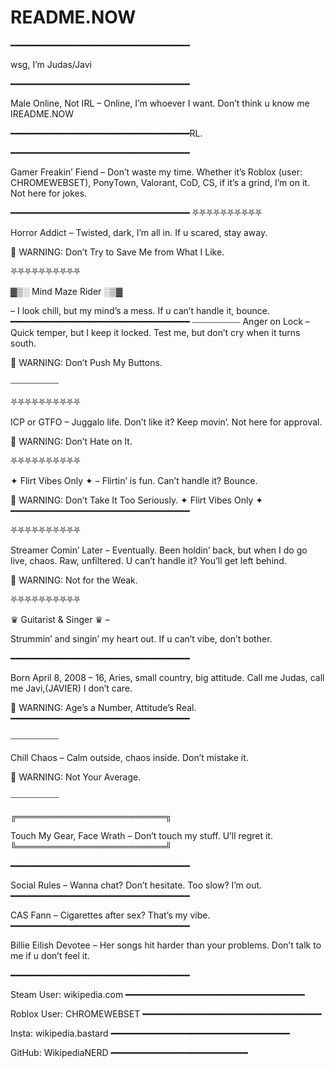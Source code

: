# README.NOW
━━━━━━━━━━━━━━━━━━━━━━━━━━━━━━━━━━

wsg, I’m Judas/Javi

━━━━━━━━━━━━━━━━━━━━━━━━━━━━━━━━━━

Male Online, Not IRL – Online, I’m whoever I want. Don’t think u know me IREADME.NOW

━━━━━━━━━━━━━━━━━━━━━━━━━━━━━━━━━━RL.

━━━━━━━━━━━━━━━━━━━━━━━━━━━━━━━━━━

Gamer Freakin’ Fiend – Don’t waste my time. Whether it’s Roblox (user: CHROMEWEBSET), PonyTown, Valorant, CoD, CS, if it’s a grind, I’m on it. Not here for jokes.

━━━━━━━━━━━━━━━━━━━━━━━━━━━━━━━━━━ 
⛧⛧⛧⛧⛧⛧⛧⛧⛧⛧

Horror Addict – Twisted, dark, I’m all in. If u scared, stay away.

🚨 WARNING: Don’t Try to Save Me from What I Like.

⛧⛧⛧⛧⛧⛧⛧⛧⛧⛧

▓▒░ Mind Maze Rider ░▒▓

– I look chill, but my mind’s a mess. If u can’t handle it, bounce.
━━━━━━━━━━━━━━━━━━━━━━━━━━━━━━━━━━
⎯⎯⎯⎯⎯⎯⎯⎯⎯⎯⎯ 
Anger on Lock – Quick temper, but I keep it locked. Test me, but don’t cry when it turns south.

🚨 WARNING: Don’t Push My Buttons.

⎯⎯⎯⎯⎯⎯⎯⎯⎯⎯⎯

⛧⛧⛧⛧⛧⛧⛧⛧⛧⛧

ICP or GTFO – Juggalo life. Don’t like it? Keep movin’. Not here for approval.

🚨 WARNING: Don’t Hate on It.

⛧⛧⛧⛧⛧⛧⛧⛧⛧⛧

✦ Flirt Vibes Only ✦ –
Flirtin’ is fun. Can’t handle it? Bounce.

🚨 WARNING: Don’t Take It Too Seriously.
✦ Flirt Vibes Only ✦
━━━━━━━━━━━━━━━━━━━━━━━━━━━━━━━━━━ 

⛧⛧⛧⛧⛧⛧⛧⛧⛧⛧

Streamer Comin’ Later – Eventually. Been holdin’ back, but when I do go live, chaos. Raw, unfiltered. U can’t handle it? You’ll get left behind.

🚨 WARNING: Not for the Weak.

⛧⛧⛧⛧⛧⛧⛧⛧⛧⛧

♛ Guitarist & Singer ♛ –

Strummin’ and singin’ my heart out. If u can’t vibe, don’t bother.

━━━━━━━━━━━━━━━━━━━━━━━━━━━━━━━━━━

Born April 8, 2008 – 16, Aries, small country, big attitude. Call me Judas, call me Javi,(JAVIER) I don’t care.

🚨 WARNING: Age’s a Number, Attitude’s Real.
━━━━━━━━━━━━━━━━━━━━━━━━━━━━━━━━━━

⎯⎯⎯⎯⎯⎯⎯⎯⎯⎯⎯

Chill Chaos – Calm outside, chaos inside. Don’t mistake it.

🚨 WARNING: Not Your Average.

⎯⎯⎯⎯⎯⎯⎯⎯⎯⎯⎯

╔════════════════════════╗

Touch My Gear, Face Wrath – Don’t touch my stuff. U’ll regret it.
╚════════════════════════╝ 

━━━━━━━━━━━━━━━━━━━━━━━━━━━━━━━━━━

Social Rules – Wanna chat? Don’t hesitate. Too slow? I’m out.
━━━━━━━━━━━━━━━━━━━━━━━━━━━━━━━━━━

CAS Fann – Cigarettes after sex? That’s my vibe. 
━━━━━━━━━━━━━━━━━━━━━━━━━━━━━━━━━━

Billie Eilish Devotee – Her songs hit harder than your problems. Don’t talk to me if u don’t feel it.

━━━━━━━━━━━━━━━━━━━━━━━━━━━━━━━━━━

Steam User: wikipedia.com
━━━━━━━━━━━━━━━━━━━━━━━━━━━━━━━━━━

Roblox User: CHROMEWEBSET
━━━━━━━━━━━━━━━━━━━━━━━━━━━━━━━━━━

Insta: wikipedia.bastard
━━━━━━━━━━━━━━━━━━━━━━━━━━━━━━━━━━

GitHub: WikipediaNERD 
━━━━━━━━━━━━━━━━━━━━━━━━━━
